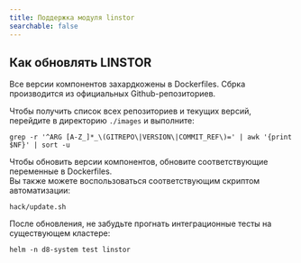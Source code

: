 ```yaml
---
title: Поддержка модуля linstor
searchable: false
---
```


Как обновлять LINSTOR
---------------------

Все версии компонентов захардкожены в Dockerfiles.
Сбрка производится из официальных Github-репозиториев.

Чтобы получить список всех репозиториев и текущих версий, перейдите в директорию `./images` и выполните:

```shell
grep -r '^ARG [A-Z_]*_\(GITREPO\|VERSION\|COMMIT_REF\)=' | awk '{print $NF}' | sort -u
```

Чтобы обновить версии компонентов, обновите соответствующие переменные в Dockerfiles.  
Вы также можете воспользоваться соответствующим скриптом автоматизации:

```shell
hack/update.sh
```

После обновления, не забудьте прогнать интеграционные тесты на существующем кластере:

```shell
helm -n d8-system test linstor
```

